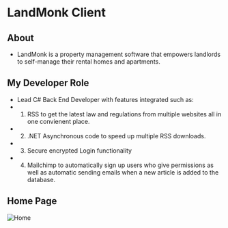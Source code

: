 # LandMonk Client

## About
* LandMonk is a property management software that empowers landlords to self-manage their rental homes and apartments. 

## My Developer Role
* Lead C# Back End Developer with features integrated such as:
* 1. RSS to get the latest law and regulations from multiple websites all in one convienent place.
* 2. .NET Asynchronous code to speed up multiple RSS downloads.
* 3. Secure encrypted Login functionality
* 4. Mailchimp to automatically sign up users who give permissions as well as automatic sending emails when a new article is added to the database.


## Home Page
![Home](https://github.com/theoriginalcaliforniaburrito/MyLandMonkClient/issues/1#issue-443510795)
